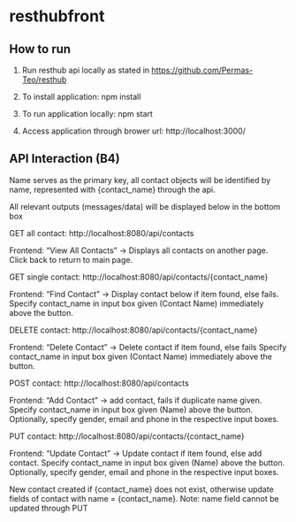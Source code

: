 # resthubfront

## How to run

1. Run resthub api locally as stated in https://github.com/Permas-Teo/resthub

2. To install application: npm install

3. To run application locally: npm start

4. Access application through brower url: http://localhost:3000/

## API Interaction (B4)

Name serves as the primary key, all contact objects will be identified by name, represented with {contact_name} through the api. 

All relevant outputs (messages/data) will be displayed below in the bottom box


GET all contact: http://localhost:8080/api/contacts

Frontend: “View All Contacts” -> Displays all contacts on another page. Click back to return to main page.


GET single contact: http://localhost:8080/api/contacts/{contact_name}

Frontend: “Find Contact” -> Display contact below if item found, else fails. Specify contact_name in input box given (Contact Name) immediately above the button.


DELETE contact: http://localhost:8080/api/contacts/{contact_name}

Frontend: “Delete Contact” -> Delete contact if item found, else fails Specify contact_name in input box given (Contact Name) immediately above the button.


POST contact: http://localhost:8080/api/contacts

Frontend: “Add Contact” -> add contact, fails if duplicate name given. Specify contact_name in input box given (Name) above the button. Optionally, specify gender, email and phone in the respective input boxes.


PUT contact: http://localhost:8080/api/contacts/{contact_name}

Frontend: “Update Contact” -> Update contact if item found, else add contact. Specify contact_name in input box given (Name) above the button. Optionally, specify gender, email and phone in the respective input boxes.

New contact created if {contact_name} does not exist, otherwise update fields of contact with name = {contact_name}. Note: name field cannot be updated through PUT
